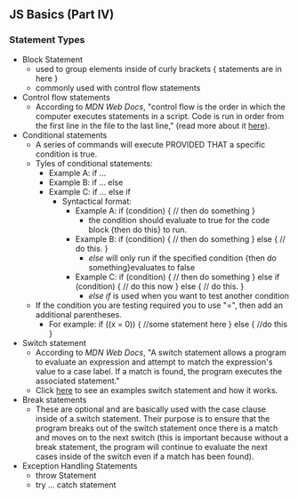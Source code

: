 ## JS Basics (Part IV)
### Statement Types
- Block Statement
  - used to group elements inside of curly brackets
    {
      statements are in here
    }
  - commonly used with control flow statements
- Control flow statements
  - According to <em>MDN Web Docs</em>, "control flow is the order in which the computer executes statements in a script.
  Code is run in order from the first line in the file to the last line," (read more about it [here](https://developer.mozilla.org/en-US/docs/Glossary/Control_flow)).
- Conditional statements
  - A series of commands will execute PROVIDED THAT a specific condition is true.
  - Tyles of conditional statements:
    - Example A: if ...
    - Example B: if ... else
    - Example C: if ... else if
      - Syntactical format:
        - Example A:
            if (condition) { 
            // then do something
            }
            - the condition should evaluate to true for the code block {then do this} to run.
        - Example B:
            if (condition) {
              // then do something
            } else { 
              // do this.
            }
            - <em>else</em> will only run if the specified condition {then do something}evaluates to false
        - Example C:
            if (condition) {
              // then do something
            } else if (condition) { 
              // do this now
            } else {
              // do this.
            }
            - <em>else if</em> is used when you want to test another condition
  - If the condition you are testing required you to use "=", then add an additional parentheses.
    - For example:
        if ((x = 0)) {
          //some statement here
        } else {
          //do this
        }
- Switch statement
  - According to <em>MDN Web Docs</em>, "A switch statement allows a program to evaluate an expression and attempt to match the expression's value to a case label. If a match is found, the program executes the associated statement."
  - Click [here](https://developer.mozilla.org/en-US/docs/Web/JavaScript/Guide/Control_flow_and_error_handling#switch_statement) to see an examples switch statement and how it works.
- Break statements
  - These are optional and are basically used with the case clause inside of a switch statement. Their purpose is to ensure that the program breaks out of the switch statement once there is a match and moves on to the next switch (this is important because without a break statement, the program will continue to evaluate the next cases inside of the switch even if a match has been found).
- Exception Handling Statements
  - throw Statement
  - try ... catch statement


